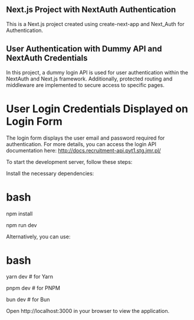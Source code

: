 ## Next.js Project with NextAuth Authentication
This is a Next.js project created using create-next-app and Next_Auth for Authentication.

## User Authentication with Dummy API and NextAuth Credentials

In this project, a dummy login API is used for user authentication within the NextAuth and Next.js framework. Additionally, protected routing and middleware are implemented to secure access to specific pages.

# User Login Credentials Displayed on Login Form
The login form displays the user email and password required for authentication. For more details, you can access the login API documentation here: http://docs.recruitment-api.pyt1.stg.jmr.pl/

To start the development server, follow these steps:

Install the necessary dependencies:

# bash

npm install

npm run dev

Alternatively, you can use:

# bash

yarn dev # for Yarn

pnpm dev # for PNPM

bun dev # for Bun

Open http://localhost:3000 in your browser to view the application.
